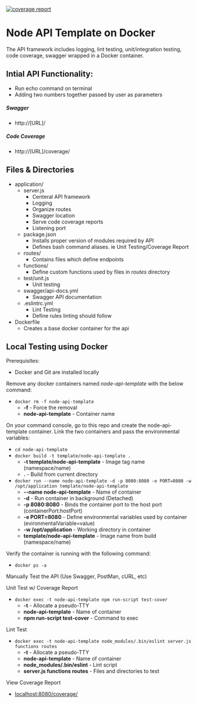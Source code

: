 [![coverage report](https://codecov.io/gh/benpingilley/node-api-template/branch/master/graph/badge.svg)](https://codecov.io/gh/benpingilley/node-api-template)

# Node API Template on Docker

The API framework includes logging, lint testing, unit/integration testing, code coverage, swagger wrapped in a Docker container.  

## Intial API Functionality:
 - Run echo command on terminal
 - Adding two numbers together passed by user as parameters 

##### Swagger
 - http://[URL]/

##### Code Coverage
 - http://[URL]/coverage/
 
## Files & Directories
   - application/
     - server.js
       - Centeral API framework
       - Logging
       - Organize routes
       - Swagger location
       - Serve code coverage reports
       - Listening port
     - package.json
       - Installs proper version of modules required by API
       - Defines bash command aliases. ie Unit Testing/Coverage Report
     - routes/
       - Contains files which define endpoints
     - functions/
       - Define custom functions used by files in *routes* directory
     - test/unit.js
       - Unit testing
     - swagger/api-docs.yml
       - Swagger API documentation
     - .eslintrc.yml
       - Lint Testing
       - Define rules linting should follow  
   - Dockerfile
     - Creates a base docker container for the api

## Local Testing using Docker

Prerequisites:
  - Docker and Git are installed locally

Remove any docker containers named *node-api-template* with the below command:  
  - `docker rm -f node-api-template`   
    - **-f** - Force the removal  
    - **node-api-template** - Container name  

On your command console, go to this repo and create the node-api-template container. Link the two containers and pass the environmental variables:  
  - `cd node-api-template`
  - `docker build -t template/node-api-template .`   
    - **-t template/node-api-template** - Image tag name (namespace/name)
    - **.** - Build from current directory  
  - `docker run --name node-api-template -d -p 8080:8080 -e PORT=8080 -w /opt/application template/node-api-template`
    - **--name node-api-template** - Name of container
    - **-d** - Run container in background (Detached)
    - **-p 8080:8080** - Binds the container port to the host port (containerPort:hostPort)
    - **-e PORT=8080** - Define environmental variables used by container (evironmentalVariable=value)
    - **-w /opt/application** - Working directory in container
    - **template/node-api-template** - Image name from build (namespace/name)  

Verify the container is running with the following command:
  - `docker ps -a`  

Manually Test the API (Use Swagger, PostMan, cURL, etc) 

Unit Test w/ Coverage Report
  - `docker exec -t node-api-template npm run-script test-cover`
    - **-t** - Allocate a pseudo-TTY
    - **node-api-template** - Name of container
    - **npm run-script test-cover** - Command to exec 

Lint Test
  - `docker exec -t node-api-template node_modules/.bin/eslint server.js functions routes`
    - **-t** - Allocate a pseudo-TTY
    - **node-api-template** - Name of container
    - **node_modules/.bin/eslint** - Lint script
    - **server.js functions routes** - Files and directories to test

View Coverage Report
  - [localhost:8080/coverage/](localhost:8080/coverage/)
